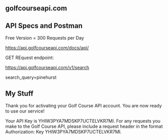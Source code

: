 ## golfcourseapi.com

## API Specs and Postman

Free Version = 300 Requests per Day

https://api.golfcourseapi.com/docs/api/

GET REquest endpoint: 

https://api.golfcourseapi.com/v1/search

search_query=pinehurst

## My Stuff

Thank you for activating your Golf Course API account. You are now ready to use our service!

Your API Key is YHIW3PYA7MDSKP7UCTELVKR7MI. For any requests you make to the Golf Course API, please include a request header in the format Authorization: Key YHIW3PYA7MDSKP7UCTELVKR7MI.




